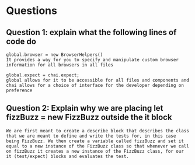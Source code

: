 # Questions

## Question 1: explain what the following lines of code do
```
global.browser = new BrowserHelpers() 
It provides a way for you to specify and manipulate custom browser information for all browsers in all files

global.expect = chai.expect;
global allows for it to be accessible for all files and components and chai allows for a choice of interface for the developer depending on preference
```

## Question 2: Explain why we are placing let fizzBuzz = new FizzBuzz outside the it block
```
We are first meant to create a describe block that describes the class that we are meant to define and write the tests for, in this case being FizzBuzz. We then create a variable called fizzBuzz and set it equal to a new instance of the FizzBuzz class so that whenever we call on fizzBuzz it creates a new instance of the FizzBuzz class, for our it (test/expect) blocks and evaluates the test.
```
